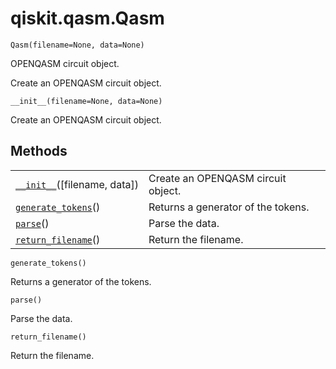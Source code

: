 <span id="qiskit-qasm-qasm" />

# qiskit.qasm.Qasm

<span id="undefined" />

`Qasm(filename=None, data=None)`

OPENQASM circuit object.

Create an OPENQASM circuit object.

<span id="undefined" />

`__init__(filename=None, data=None)`

Create an OPENQASM circuit object.

## Methods

|                                                                                             |                                    |
| ------------------------------------------------------------------------------------------- | ---------------------------------- |
| [`__init__`](#qiskit.qasm.Qasm.__init__ "qiskit.qasm.Qasm.__init__")(\[filename, data])     | Create an OPENQASM circuit object. |
| [`generate_tokens`](#qiskit.qasm.Qasm.generate_tokens "qiskit.qasm.Qasm.generate_tokens")() | Returns a generator of the tokens. |
| [`parse`](#qiskit.qasm.Qasm.parse "qiskit.qasm.Qasm.parse")()                               | Parse the data.                    |
| [`return_filename`](#qiskit.qasm.Qasm.return_filename "qiskit.qasm.Qasm.return_filename")() | Return the filename.               |

<span id="undefined" />

`generate_tokens()`

Returns a generator of the tokens.

<span id="undefined" />

`parse()`

Parse the data.

<span id="undefined" />

`return_filename()`

Return the filename.
